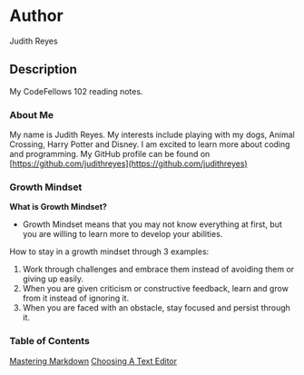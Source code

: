# Author
Judith Reyes

## Description
My CodeFellows 102 reading notes.

### About Me
My name is Judith Reyes. My interests include playing with my dogs, Animal Crossing, Harry Potter and Disney. I am excited to learn more about coding and programming.
My GitHub profile can be found on [https://github.com/judithreyes](https://github.com/judithreyes)

### Growth Mindset
**What is Growth Mindset?**
+ Growth Mindset means that you may not know everything at first, but you are willing to learn more to develop your abilities. 

How to stay in a growth mindset through 3 examples:
1. Work through challenges and embrace them instead of avoiding them or giving up easily.
2. When you are given criticism or constructive feedback, learn and grow from it instead of ignoring it.
3. When you are faced with an obstacle, stay focused and persist through it.

### Table of Contents
[Mastering Markdown](masteringmarkdown.md)
[Choosing A Text Editor](choosingatexteditor.md)
